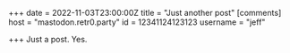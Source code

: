 +++
date = 2022-11-03T23:00:00Z
title = "Just another post"
[comments]
host = "mastodon.retr0.party"
id = 12341124123123
username = "jeff"

+++
Just a post. Yes. 